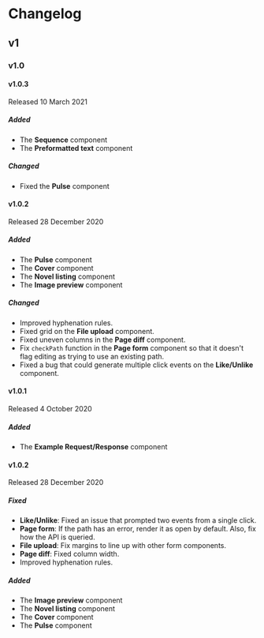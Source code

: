# Changelog

## v1

### v1.0

#### v1.0.3

Released 10 March 2021

##### Added

- The **Sequence** component
- The **Preformatted text** component

##### Changed

- Fixed the **Pulse** component

#### v1.0.2

Released 28 December 2020

##### Added

- The **Pulse** component
- The **Cover** component
- The **Novel listing** component
- The **Image preview** component

##### Changed

- Improved hyphenation rules.
- Fixed grid on the **File upload** component.
- Fixed uneven columns in the **Page diff** component.
- Fix `checkPath` function in the **Page form** component so that it doesn't flag editing as trying to use an existing path.
- Fixed a bug that could generate multiple click events on the **Like/Unlike** component.

#### v1.0.1

Released 4 October 2020

##### Added

- The **Example Request/Response** component

#### v1.0.2

Released 28 December 2020

##### Fixed

- **Like/Unlike**: Fixed an issue that prompted two events from a single click.
- **Page form**: If the path has an error, render it as open by default. Also, fix how the API is queried.
- **File upload**: Fix margins to line up with other form components.
- **Page diff**: Fixed column width.
- Improved hyphenation rules.

##### Added

- The **Image preview** component
- The **Novel listing** component
- The **Cover** component
- The **Pulse** component